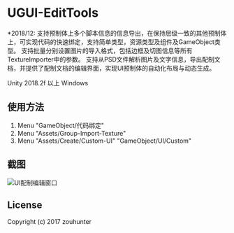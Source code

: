 # UGUI-EditTools

*2018/12:
支持预制体上多个脚本信息的信息导出，在保持层级一致的其他预制体上，可实现代码的快速绑定，支持简单类型，资源类型及组件及GameObject类型。
支持批量分别设置图片的导入格式，包括边框及切图信息等所有TextureImporter中的参数。
支持从PSD文件解析图片及文字信息，导出配制文档，并提供了配制文档的编辑界面，实现UI预制体的自动化布局与动态生成。

Unity 2018.2f 以上 Windows

## 使用方法
1. Menu "GameObject/代码绑定"
2. Menu "Assets/Group-Import-Texture"
3. Menu "Assets/Create/Custom-UI" "GameObject/UI/Custom"

## 截图
![UI配制编辑窗口](Pics/configPreviewWindow)

## License
Copyright (c) 2017 zouhunter